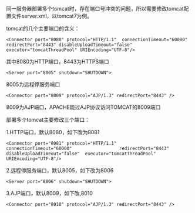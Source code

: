 同一服务器部署多个tomcat时，存在端口号冲突的问题，所以需要修改tomcat配置文件server.xml，以tomcat7为例。


tomcat的几个主要端口的含义：
```
<Connector port="8080" protocol="HTTP/1.1"  connectionTimeout="60000"  redirectPort="8443" disableUploadTimeout="false"  executor="tomcatThreadPool" URIEncoding="UTF-8"/>
```
其中8080为HTTP端口，8443为HTTPS端口

```
<Server port="8005" shutdown="SHUTDOWN">
```
8005为远程停服务端口

```
<Connector port="8009" protocol="AJP/1.3" redirectPort="8443" />
```
8009为AJP端口，APACHE能过AJP协议访问TOMCAT的8009端口


部署多个tomcat主要修改三个端口：

1.HTTP端口，默认8080，如下改为8081
```
<Connector port="8081" protocol="HTTP/1.1"                  connectionTimeout="60000"                  redirectPort="8443" disableUploadTimeout="false"  executor="tomcatThreadPool"  URIEncoding="UTF-8"/>  
```
2.远程停服务端口，默认8005，如下改为8006
```
<Server port="8006" shutdown="SHUTDOWN">
```
3.AJP端口，默认8009，如下改,8010
```
<Connector port="8010" protocol="AJP/1.3" redirectPort="8443" />
```
